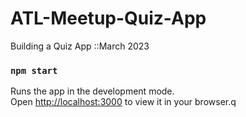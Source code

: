 # ATL-Meetup-Quiz-App
Building a Quiz App ::March 2023

### `npm start`

Runs the app in the development mode.\
Open [http://localhost:3000](http://localhost:3000) to view it in your browser.q